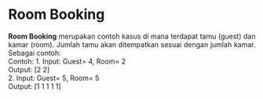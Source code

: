 # Room Booking

<p align="justify"><b>Room Booking</b> merupakan contoh kasus di mana terdapat tamu (guest) dan kamar (room). Jumlah tamu akan ditempatkan sesuai dengan jumlah kamar. Sebagai contoh:<br>
  Contoh: 
  1. Input: Guest= 4, Room= 2<br>
     Output: [2 2]<br>
  2. Input: Guest= 5, Room= 5<br>
     Output: [1 1 1 1 1]
<br>

</p>
